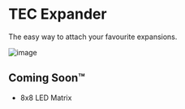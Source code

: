 # TEC Expander

The easy way to attach your favourite expansions.

![image](https://github.com/Gonzo-XIII/TEC-1G/assets/13119623/ab142a53-bee2-4590-8b80-f344ddb1d528)


## Coming Soon™
- 8x8 LED Matrix
